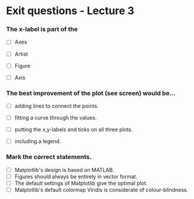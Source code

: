# Exit questions - Lecture 3



### The x-label is part of the

- [ ] Axes
- [ ] Artist
- [ ] Figure
- [ ] Axis



### The best improvement of the plot (see screen) would be...

- [ ] adding lines to connect the points.
- [ ] fitting a curve through the values.
- [ ] putting the x,y-labels and ticks on all three plots.
- [ ] including a legend.



### Mark the correct statements.

- [ ] Matplotlib's design is based on MATLAB.
- [ ] Figures should always be entirely in vector format.
- [ ] The default settings of Matplotlib give the optimal plot.
- [ ] Matplotlib's default colormap Viridis is considerate of colour-blindness.